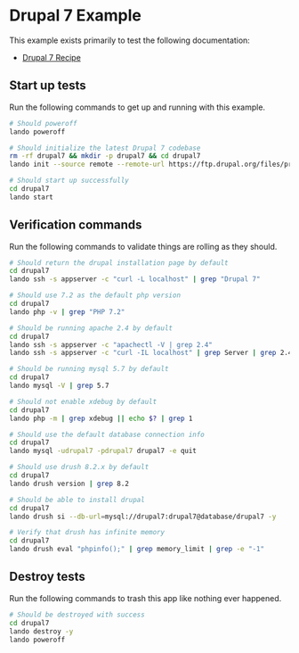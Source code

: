 Drupal 7 Example
================

This example exists primarily to test the following documentation:

* [Drupal 7 Recipe](https://docs.devwithlando.io/tutorials/drupal7.html)

Start up tests
--------------

Run the following commands to get up and running with this example.

```bash
# Should poweroff
lando poweroff

# Should initialize the latest Drupal 7 codebase
rm -rf drupal7 && mkdir -p drupal7 && cd drupal7
lando init --source remote --remote-url https://ftp.drupal.org/files/projects/drupal-7.59.tar.gz --remote-options="--strip-components 1" --recipe drupal7 --webroot . --name lando-drupal7

# Should start up successfully
cd drupal7
lando start
```

Verification commands
---------------------

Run the following commands to validate things are rolling as they should.

```bash
# Should return the drupal installation page by default
cd drupal7
lando ssh -s appserver -c "curl -L localhost" | grep "Drupal 7"

# Should use 7.2 as the default php version
cd drupal7
lando php -v | grep "PHP 7.2"

# Should be running apache 2.4 by default
cd drupal7
lando ssh -s appserver -c "apachectl -V | grep 2.4"
lando ssh -s appserver -c "curl -IL localhost" | grep Server | grep 2.4

# Should be running mysql 5.7 by default
cd drupal7
lando mysql -V | grep 5.7

# Should not enable xdebug by default
cd drupal7
lando php -m | grep xdebug || echo $? | grep 1

# Should use the default database connection info
cd drupal7
lando mysql -udrupal7 -pdrupal7 drupal7 -e quit

# Should use drush 8.2.x by default
cd drupal7
lando drush version | grep 8.2

# Should be able to install drupal
cd drupal7
lando drush si --db-url=mysql://drupal7:drupal7@database/drupal7 -y

# Verify that drush has infinite memory
cd drupal7
lando drush eval "phpinfo();" | grep memory_limit | grep -e "-1"
```

Destroy tests
-------------

Run the following commands to trash this app like nothing ever happened.

```bash
# Should be destroyed with success
cd drupal7
lando destroy -y
lando poweroff
```

